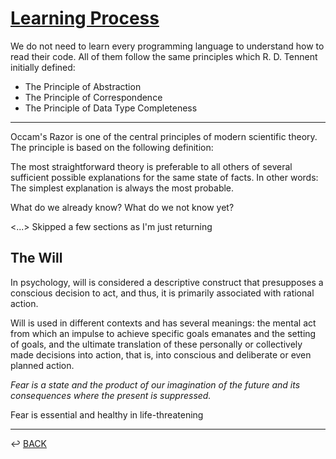 # [Learning Process](./#)

We do not need to learn every programming language to understand how to read their code. All of them follow the same principles which R. D. Tennent initially defined:

* The Principle of Abstraction
* The Principle of Correspondence
* The Principle of Data Type Completeness

---

Occam's Razor is one of the central principles of modern scientific theory. The principle is based on the following definition:

The most straightforward theory is preferable to all others of several sufficient possible explanations for the same state of facts. In other words: The simplest explanation is always the most probable.

What do we already know?
What do we not know yet?

<...> Skipped a few sections as I'm just returning

## The Will

In psychology, will is considered a descriptive construct that presupposes a conscious decision to act, and thus, it is primarily associated with rational action.

Will is used in different contexts and has several meanings: the mental act from which an impulse to achieve specific goals emanates and the setting of goals, and the ultimate translation of these personally or collectively made decisions into action, that is, into conscious and deliberate or even planned action.

*Fear is a state and the product of our imagination of the future and its consequences where the present is suppressed.*

Fear is essential and healthy in life-threatening 

---

↩️ [BACK](../README.md)
